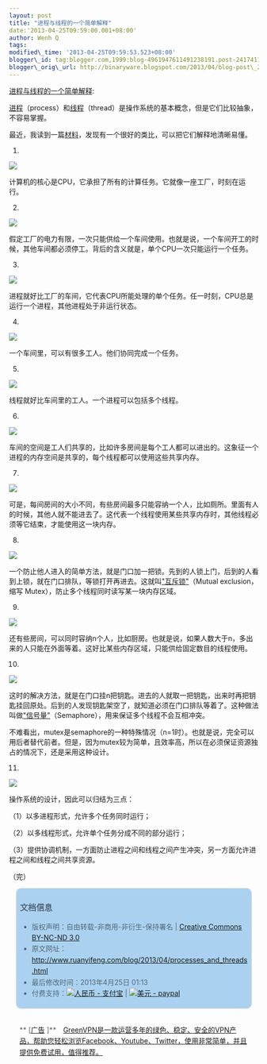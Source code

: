 ```yaml
--- 
layout: post 
title: "进程与线程的一个简单解释" 
date:'2013-04-25T09:59:00.001+08:00' 
author: Wenh Q
tags:
modified\_time: '2013-04-25T09:59:53.523+08:00' 
blogger\_id: tag:blogger.com,1999:blog-4961947611491238191.post-2417411351767296251
blogger\_orig\_url: http://binaryware.blogspot.com/2013/04/blog-post\_25.html
---
```

[进程与线程的一个简单解释](http://www.ruanyifeng.com/blog/2013/04/processes_and_threads.html):

[进程](https://zh.wikipedia.org/zh-cn/%E8%BF%9B%E7%A8%8B)（process）和[线程](https://zh.wikipedia.org/zh-cn/%E7%BA%BF%E7%A8%8B)（thread）是操作系统的基本概念，但是它们比较抽象，不容易掌握。

最近，我读到一篇[材料](http://www.qnx.com/developers/docs/6.4.1/neutrino/getting_started/s1_procs.html)，发现有一个很好的类比，可以把它们解释地清晰易懂。



1.



![](http://image.beekka.com/blog/201304/bg2013042401.jpg)



计算机的核心是CPU，它承担了所有的计算任务。它就像一座工厂，时刻在运行。



2.



![](http://image.beekka.com/blog/201304/bg2013042402.png)



假定工厂的电力有限，一次只能供给一个车间使用。也就是说，一个车间开工的时候，其他车间都必须停工。背后的含义就是，单个CPU一次只能运行一个任务。



3.



![](http://image.beekka.com/blog/201304/bg2013042403.jpg)



进程就好比工厂的车间，它代表CPU所能处理的单个任务。任一时刻，CPU总是运行一个进程，其他进程处于非运行状态。



4.



![](http://image.beekka.com/blog/201304/bg2013042404.jpg)



一个车间里，可以有很多工人。他们协同完成一个任务。



5.



![](http://image.beekka.com/blog/201304/bg2013042405.jpg)



线程就好比车间里的工人。一个进程可以包括多个线程。



6.



![](http://image.beekka.com/blog/201304/bg2013042406.png)



车间的空间是工人们共享的，比如许多房间是每个工人都可以进出的。这象征一个进程的内存空间是共享的，每个线程都可以使用这些共享内存。



7.



![](http://image.beekka.com/blog/201304/bg2013042407.jpg)



可是，每间房间的大小不同，有些房间最多只能容纳一个人，比如厕所。里面有人的时候，其他人就不能进去了。这代表一个线程使用某些共享内存时，其他线程必须等它结束，才能使用这一块内存。



8.



![](http://image.beekka.com/blog/201304/bg2013042408.jpg)



一个防止他人进入的简单方法，就是门口加一把锁。先到的人锁上门，后到的人看到上锁，就在门口排队，等锁打开再进去。这就叫["互斥锁"](http://zh.wikipedia.org/wiki/%E4%BA%92%E6%96%A5%E9%94%81)（Mutual
exclusion，缩写 Mutex），防止多个线程同时读写某一块内存区域。



9.



![](http://image.beekka.com/blog/201304/bg2013042409.jpg)



还有些房间，可以同时容纳n个人，比如厨房。也就是说，如果人数大于n，多出来的人只能在外面等着。这好比某些内存区域，只能供给固定数目的线程使用。



10.



![](http://image.beekka.com/blog/201304/bg2013042410.jpg)



这时的解决方法，就是在门口挂n把钥匙。进去的人就取一把钥匙，出来时再把钥匙挂回原处。后到的人发现钥匙架空了，就知道必须在门口排队等着了。这种做法叫做["信号量"](http://en.wikipedia.org/wiki/Semaphore_(programming))（Semaphore），用来保证多个线程不会互相冲突。



不难看出，mutex是semaphore的一种特殊情况（n=1时）。也就是说，完全可以用后者替代前者。但是，因为mutex较为简单，且效率高，所以在必须保证资源独占的情况下，还是采用这种设计。



11.



![](http://image.beekka.com/blog/201304/bg2013042411.png)



操作系统的设计，因此可以归结为三点：



（1）以多进程形式，允许多个任务同时运行；



（2）以多线程形式，允许单个任务分成不同的部分运行；



（3）提供协调机制，一方面防止进程之间和线程之间产生冲突，另一方面允许进程之间和线程之间共享资源。



（完）





<div
style="background-color: #aad2f0; border-radius: 10px; border: 1px solid #d3d3d3; color: #556677; line-height: 160%; margin: 1em; padding: 0.3em 0.5em;">

### 文档信息

-   版权声明：自由转载-非商用-非衍生-保持署名 | [Creative Commons
    BY-NC-ND
    3.0](http://creativecommons.org/licenses/by-nc-nd/3.0/deed.zh)
-   原文网址：<http://www.ruanyifeng.com/blog/2013/04/processes_and_threads.html>
-   最后修改时间：2013年4月25日 01:13
-   付费支持：[![人民币 -
    支付宝](http://www.ruanyifeng.com/blog/images/rmb_32.png "人民币")](https://me.alipay.com/ruanyf)
    | [![美元 -
    paypal](http://www.ruanyifeng.com/blog/images/dollar_32.png "美元")](https://www.paypal.com/cgi-bin/webscr?cmd=_xclick&business=yifeng.ruan@gmail.com&currency_code=USD&amount=0.99&return=http://www.ruanyifeng.com/thank.html&item_name=Ruan%20YiFeng%27s%20Blog&undefined_quantity=1&no_note=0)

</div>

<div
style="border-radius: 10px; color: #556677; line-height: 160%; margin: 1em; padding: 0.3em 0.5em;">

**
[[广告](http://www.ruanyifeng.com/ads.html)
]**　[GreenVPN是一款运营多年的绿色、稳定、安全的VPN产品，帮助您轻松浏览Facebook、Youtube、Twitter，使用非常简单，并且提供免费试用，值得推荐。](http://www.greenvpn.org/?utm_source=ruanyifeng.com)


</div>
